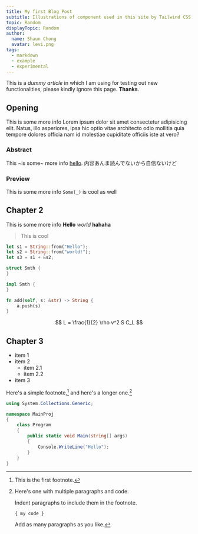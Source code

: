 ```yaml
---
title: My first Blog Post
subtitle: Illustrations of component used in this site by Tailwind CSS
topic: Random
displayTopic: Random
author:
  name: Shaun Chong
  avatar: levi.png
tags:
  - markdown
  - example
  - experimental
---
```


This is a _dummy article_ in which I am using for testing out new functionalities, please kindly ignore this page. **Thanks**.

## Opening

This is some more info Lorem ipsum dolor sit amet consectetur adipisicing elit. Natus, illo asperiores, ipsa hic optio vitae architecto odio mollitia quia tempore dolores officia nam id molestiae cupiditate officiis iste at vero?

### Abstract

This ~is some~ more info [hello](http://somelink.com). 内容あんま読んでないから自信ないけど

### Preview

This is some more info `Some(_)` is cool as well

## Chapter 2

<v-img src="deserted-place.jpg" alt="deserted place" caption="Pic 1: This is a humble caption"></v-img>

This is some more info
**Hello** _world_ **hahaha**

> This is cool

```rust
let s1 = String::from("Hello");
let s2 = String::from("world!");
let s3 = s1 + &s2;

struct Smth {
}

impl Smth {
}

fn add(self, s: &str) -> String {
    a.push(s)
}
```

$$ L = \frac{1}{2} \rho v^2 S C_L $$

## Chapter 3

- item 1
- item 2
  - item 2.1
  - item 2.2
- item 3

Here's a simple footnote,[^1] and here's a longer one.[^bignote]

[^1]: This is the first footnote.
[^bignote]: Here's one with multiple paragraphs and code.

    Indent paragraphs to include them in the footnote.

    `{ my code }`

    Add as many paragraphs as you like.

```cs
using System.Collections.Generic;

namespace MainProj
{
    class Program
    {
        public static void Main(string[] args)
        {
            Console.WriteLine("Hello");
        }
    }
}
```
